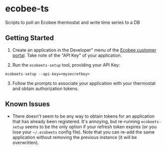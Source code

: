 # ecobee-ts
Scripts to poll an Ecobee thermostat and write time series to a DB

## Getting Started

1. Create an application in the Developer" menu of the 
[Ecobee customer portal](https://www.ecobee.com/consumerportal/index.html). 
Take note of the "API Key" of your application.


2. Run the `ecobeets-setup` tool, providing your API Key:
```
ecobeets-setup --api-key=<mysecretkey>
```

3. Follow the prompts to associate your application with your thermostat and 
obtain authorization tokens.

## Known Issues

- There doesn't seem to be any way to obtain tokens for an application that has
 already been registered. It's annoying, but re-running `ecobeets-setup` 
 seems to be the only option if your refresh token expires (or you lose your
  `~/.ecobeets` config file). Note that you can re-add the same application
  without removing the previous instance (it will be overwritten).